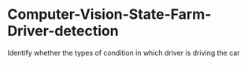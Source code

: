# Computer-Vision-State-Farm-Driver-detection
Identify whether the types of condition in which driver is driving the car
